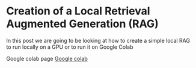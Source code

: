 # Creation of a Local Retrieval Augmented Generation (RAG)

In this post we are going to be looking at how to create a simple local RAG to run locally on a GPU or to run it on Google Colab

Google colab page [Google colab](https://colab.research.google.com/github/otoledanosole/learning_local_rag/blob/main/local_rag.ipynb)
